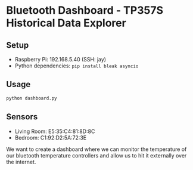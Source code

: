 # Bluetooth Dashboard - TP357S Historical Data Explorer

## Setup
- Raspberry Pi: 192.168.5.40 (SSH: jay)
- Python dependencies: `pip install bleak asyncio`

## Usage
```bash
python dashboard.py
```

## Sensors
- Living Room: E5:35:C4:81:8D:8C
- Bedroom: C1:92:D2:5A:72:3E

We want to create a dashboard where we can monitor the temperature of our bluetooth temperature controllers and allow us to hit it externally over the internet. 